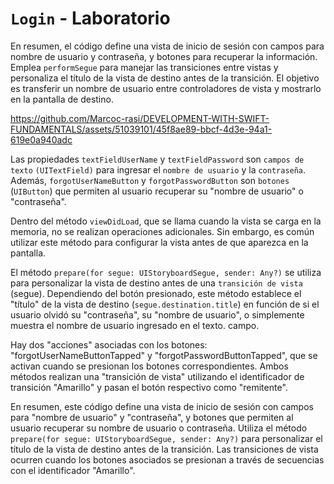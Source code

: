 # `Login` - Laboratorio

En resumen, el código define una vista de inicio de sesión con campos para nombre de usuario y contraseña, y botones para recuperar la información. Emplea `performSegue` para manejar las transiciones entre vistas y personaliza el título de la vista de destino antes de la transición. El objetivo es transferir un nombre de usuario entre controladores de vista y mostrarlo en la pantalla de destino.

https://github.com/Marcoc-rasi/DEVELOPMENT-WITH-SWIFT-FUNDAMENTALS/assets/51039101/45f8ae89-bbcf-4d3e-94a1-619e0a940adc

Las propiedades `textFieldUserName` y `textFieldPassword` son `campos de texto` `(UITextField)` para ingresar el `nombre de usuario` y la `contraseña`. Además, `forgotUserNameButton` y `forgotPasswordButton` son `botones` (`UIButton`) que permiten al usuario recuperar su "nombre de usuario" o "contraseña".

Dentro del método `viewDidLoad`, que se llama cuando la vista se carga en la memoria, no se realizan operaciones adicionales. Sin embargo, es común utilizar este método para configurar la vista antes de que aparezca en la pantalla.

El método `prepare(for segue: UIStoryboardSegue, sender: Any?)` se utiliza para personalizar la vista de destino antes de una `transición de vista` (segue). Dependiendo del botón presionado, este método establece el "título" de la vista de destino (`segue.destination.title`) en función de si el usuario olvidó su "contraseña", su "nombre de usuario", o simplemente muestra el nombre de usuario ingresado en el texto. campo.

Hay dos "acciones" asociadas con los botones: "forgotUserNameButtonTapped" y "forgotPasswordButtonTapped", que se activan cuando se presionan los botones correspondientes. Ambos métodos realizan una "transición de vista" utilizando el identificador de transición "Amarillo" y pasan el botón respectivo como "remitente".

En resumen, este código define una vista de inicio de sesión con campos para "nombre de usuario" y "contraseña", y botones que permiten al usuario recuperar su nombre de usuario o contraseña. Utiliza el método `prepare(for segue: UIStoryboardSegue, sender: Any?)` para personalizar el título de la vista de destino antes de la transición. Las transiciones de vista ocurren cuando los botones asociados se presionan a través de secuencias con el identificador "Amarillo".


